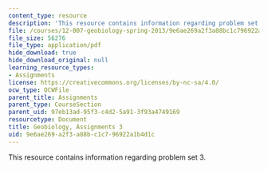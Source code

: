 ```yaml
---
content_type: resource
description: 'This resource contains information regarding problem set 3. '
file: /courses/12-007-geobiology-spring-2013/9e6ae269a2f3a88bc1c796922a1b4d1c_MIT12_007S13_PSet_3.pdf
file_size: 56276
file_type: application/pdf
hide_download: true
hide_download_original: null
learning_resource_types:
- Assignments
license: https://creativecommons.org/licenses/by-nc-sa/4.0/
ocw_type: OCWFile
parent_title: Assignments
parent_type: CourseSection
parent_uid: 97eb13ad-95f3-c4d2-5a91-3f93a4749169
resourcetype: Document
title: Geobiology, Assignments 3
uid: 9e6ae269-a2f3-a88b-c1c7-96922a1b4d1c
---
```

This resource contains information regarding problem set 3. 